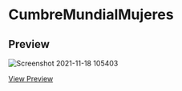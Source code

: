 
# CumbreMundialMujeres

## Preview
![Screenshot 2021-11-18 105403](https://user-images.githubusercontent.com/54424032/142428393-dbdb902f-f326-4a7d-a4d1-26532362fb2b.jpg)

[View Preview](https://em-stea.github.io/CumbreMundialMujeres/index.html)



